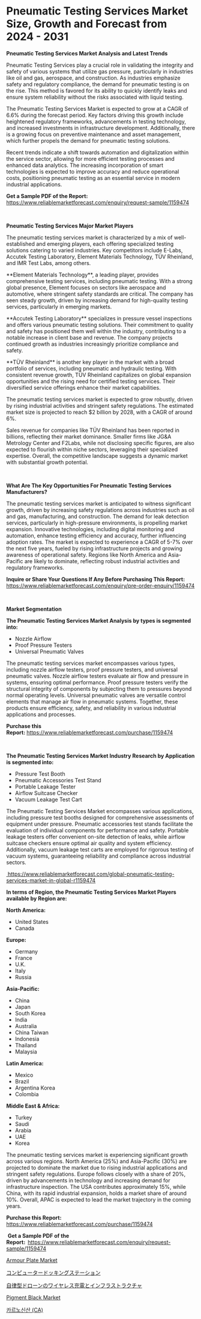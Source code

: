 <p><h1>Pneumatic Testing Services Market Size, Growth and Forecast from 2024 - 2031</h1></p><p><strong>Pneumatic Testing Services Market Analysis and Latest Trends</strong></p>
<p><p>Pneumatic Testing Services play a crucial role in validating the integrity and safety of various systems that utilize gas pressure, particularly in industries like oil and gas, aerospace, and construction. As industries emphasize safety and regulatory compliance, the demand for pneumatic testing is on the rise. This method is favored for its ability to quickly identify leaks and ensure system reliability without the risks associated with liquid testing.</p><p>The Pneumatic Testing Services Market is expected to grow at a CAGR of 6.6% during the forecast period. Key factors driving this growth include heightened regulatory frameworks, advancements in testing technology, and increased investments in infrastructure development. Additionally, there is a growing focus on preventive maintenance and asset management, which further propels the demand for pneumatic testing solutions. </p><p>Recent trends indicate a shift towards automation and digitalization within the service sector, allowing for more efficient testing processes and enhanced data analytics. The increasing incorporation of smart technologies is expected to improve accuracy and reduce operational costs, positioning pneumatic testing as an essential service in modern industrial applications.</p></p>
<p><strong>Get a Sample PDF of the Report:&nbsp;</strong> <a href="https://www.reliablemarketforecast.com/enquiry/request-sample/1159474">https://www.reliablemarketforecast.com/enquiry/request-sample/1159474</a></p>
<p>&nbsp;</p>
<p><strong>Pneumatic Testing Services Major Market Players</strong></p>
<p><p>The pneumatic testing services market is characterized by a mix of well-established and emerging players, each offering specialized testing solutions catering to varied industries. Key competitors include E-Labs, Accutek Testing Laboratory, Element Materials Technology, TÜV Rheinland, and IMR Test Labs, among others.</p><p>**Element Materials Technology**, a leading player, provides comprehensive testing services, including pneumatic testing. With a strong global presence, Element focuses on sectors like aerospace and automotive, where stringent safety standards are critical. The company has seen steady growth, driven by increasing demand for high-quality testing services, particularly in emerging markets.</p><p>**Accutek Testing Laboratory** specializes in pressure vessel inspections and offers various pneumatic testing solutions. Their commitment to quality and safety has positioned them well within the industry, contributing to a notable increase in client base and revenue. The company projects continued growth as industries increasingly prioritize compliance and safety.</p><p>**TÜV Rheinland** is another key player in the market with a broad portfolio of services, including pneumatic and hydraulic testing. With consistent revenue growth, TÜV Rheinland capitalizes on global expansion opportunities and the rising need for certified testing services. Their diversified service offerings enhance their market capabilities.</p><p>The pneumatic testing services market is expected to grow robustly, driven by rising industrial activities and stringent safety regulations. The estimated market size is projected to reach $2 billion by 2028, with a CAGR of around 6%. </p><p>Sales revenue for companies like TÜV Rheinland has been reported in billions, reflecting their market dominance. Smaller firms like JG&A Metrology Center and F2Labs, while not disclosing specific figures, are also expected to flourish within niche sectors, leveraging their specialized expertise. Overall, the competitive landscape suggests a dynamic market with substantial growth potential.</p></p>
<p>&nbsp;</p>
<p><strong>What Are The Key Opportunities For Pneumatic Testing Services Manufacturers?</strong></p>
<p><p>The pneumatic testing services market is anticipated to witness significant growth, driven by increasing safety regulations across industries such as oil and gas, manufacturing, and construction. The demand for leak detection services, particularly in high-pressure environments, is propelling market expansion. Innovative technologies, including digital monitoring and automation, enhance testing efficiency and accuracy, further influencing adoption rates. The market is expected to experience a CAGR of 5-7% over the next five years, fueled by rising infrastructure projects and growing awareness of operational safety. Regions like North America and Asia-Pacific are likely to dominate, reflecting robust industrial activities and regulatory frameworks.</p></p>
<p><strong>Inquire or Share Your Questions If Any Before Purchasing This Report:</strong> <a href="https://www.reliablemarketforecast.com/enquiry/pre-order-enquiry/1159474">https://www.reliablemarketforecast.com/enquiry/pre-order-enquiry/1159474</a></p>
<p>&nbsp;</p>
<p><strong>Market Segmentation</strong></p>
<p><strong>The Pneumatic Testing Services Market Analysis by types is segmented into:</strong></p>
<p><ul><li>Nozzle Airflow</li><li>Proof Pressure Testers</li><li>Universal Pneumatic Valves</li></ul></p>
<p><p>The pneumatic testing services market encompasses various types, including nozzle airflow testers, proof pressure testers, and universal pneumatic valves. Nozzle airflow testers evaluate air flow and pressure in systems, ensuring optimal performance. Proof pressure testers verify the structural integrity of components by subjecting them to pressures beyond normal operating levels. Universal pneumatic valves are versatile control elements that manage air flow in pneumatic systems. Together, these products ensure efficiency, safety, and reliability in various industrial applications and processes.</p></p>
<p><strong>Purchase this Report:&nbsp;</strong><a href="https://www.reliablemarketforecast.com/purchase/1159474">https://www.reliablemarketforecast.com/purchase/1159474</a></p>
<p>&nbsp;</p>
<p><strong>The Pneumatic Testing Services Market Industry Research by Application is segmented into:</strong></p>
<p><ul><li>Pressure Test Booth</li><li>Pneumatic Accessories Test Stand</li><li>Portable Leakage Tester</li><li>Airflow Suitcase Checker</li><li>Vacuum Leakage Test Cart</li></ul></p>
<p><p>The Pneumatic Testing Services Market encompasses various applications, including pressure test booths designed for comprehensive assessments of equipment under pressure. Pneumatic accessories test stands facilitate the evaluation of individual components for performance and safety. Portable leakage testers offer convenient on-site detection of leaks, while airflow suitcase checkers ensure optimal air quality and system efficiency. Additionally, vacuum leakage test carts are employed for rigorous testing of vacuum systems, guaranteeing reliability and compliance across industrial sectors.</p></p>
<p><a href="https://www.reliablemarketforecast.com/global-pneumatic-testing-services-market-in-global-r1159474">&nbsp;https://www.reliablemarketforecast.com/global-pneumatic-testing-services-market-in-global-r1159474</a></p>
<p><strong>In terms of Region, the Pneumatic Testing Services Market Players available by Region are:</strong></p>
<p>
    <p> <strong> North America: </strong>
        <ul>
            <li>United States</li>
            <li>Canada</li>
        </ul>
        </p> 
    <p> <strong> Europe: </strong>
        <ul>
            <li>Germany</li>
            <li>France</li>
            <li>U.K.</li>
            <li>Italy</li>
            <li>Russia</li>
        </ul>
        </p> 
    <p> <strong> Asia-Pacific: </strong>
        <ul>
            <li>China</li>
            <li>Japan</li>
            <li>South Korea</li>
            <li>India</li>
            <li>Australia</li>
            <li>China Taiwan</li>
            <li>Indonesia</li>
            <li>Thailand</li>
            <li>Malaysia</li>
        </ul>
        </p> 
    <p> <strong> Latin America: </strong>
        <ul>
            <li>Mexico</li>
            <li>Brazil</li>
            <li>Argentina Korea</li>
            <li>Colombia</li>
        </ul>
        </p> 
    <p> <strong> Middle East & Africa: </strong>
        <ul>
            <li>Turkey</li>
            <li>Saudi</li>
            <li>Arabia</li>
            <li>UAE</li>
            <li>Korea</li>
        </ul>
    </p>
    </p>
<p><p>The pneumatic testing services market is experiencing significant growth across various regions. North America (25%) and Asia-Pacific (30%) are projected to dominate the market due to rising industrial applications and stringent safety regulations. Europe follows closely with a share of 20%, driven by advancements in technology and increasing demand for infrastructure inspection. The USA contributes approximately 15%, while China, with its rapid industrial expansion, holds a market share of around 10%. Overall, APAC is expected to lead the market trajectory in the coming years.</p></p>
<p><strong>Purchase this Report: </strong><a href="https://www.reliablemarketforecast.com/purchase/1159474">https://www.reliablemarketforecast.com/purchase/1159474</a></p>
<p>&nbsp;<strong>Get a Sample PDF of the Report:&nbsp;&nbsp;</strong><a href="https://www.reliablemarketforecast.com/enquiry/request-sample/1159474">https://www.reliablemarketforecast.com/enquiry/request-sample/1159474</a></p>
<p><strong></strong></p>
<p><p><a href="https://issuu.com/reportprime-2/docs/armour-plate-market-size-2030.pptx_d714bacaa571d5">Armour Plate Market</a></p><p><a href="https://medium.com/@cloydabbott2023/computer-docking-station-market-%E3%81%AF-%E3%82%B3%E3%82%B9%E3%83%88%E7%AE%A1%E7%90%86%E3%81%A8%E5%8A%B9%E7%8E%87%E5%90%91%E4%B8%8A%E3%82%92%E5%84%AA%E5%85%88%E3%81%97%E3%81%BE%E3%81%99-%E3%81%95%E3%82%89%E3%81%AB-%E5%A0%B1%E5%91%8A%E6%9B%B8%E3%81%AF%E5%B8%82%E5%A0%B4%E3%81%AE%E9%9C%80%E8%A6%81%E9%9D%A2%E3%81%A8%E4%BE%9B%E7%B5%A6%E9%9D%A2%E3%81%AE%E4%B8%A1%E6%96%B9%E3%82%92%E3%82%AB%E3%83%90%E3%83%BC%E3%81%97%E3%81%A6%E3%81%84%E3%81%BE%E3%81%99-computer-a76904a40de3">コンピュータードッキングステーション</a></p><p><a href="https://medium.com/@cloydabbott2023/autonomous-drone-wireless-charging-and-infrastructure-market-%E3%81%AF-%E3%82%B3%E3%82%B9%E3%83%88%E7%AE%A1%E7%90%86%E3%81%A8%E5%8A%B9%E7%8E%87%E5%90%91%E4%B8%8A%E3%82%92%E5%84%AA%E5%85%88%E3%81%97%E3%81%BE%E3%81%99-fc345f49ac94">自律型ドローンのワイヤレス充電とインフラストラクチャ</a></p><p><a href="https://www.linkedin.com/pulse/driving-market-forces-pigment-black-trends-future-forecasts-ciiwc?trackingId=0HV1o7unRMCQmFJ0AiQLuw%3D%3D">Pigment Black Market</a></p><p><a href="https://medium.com/@troyschroederhs/%EC%84%B8%EA%B3%84-carnosic-acid-ca-market-%EC%9D%80-2024%EC%97%90%EC%84%9C-2031%EB%A1%9C-%EC%97%B0%ED%8F%89%EA%B7%A0-%EC%A6%9D%EA%B0%80%EC%9C%A8%EC%9D%84-%EB%B3%B4%EC%9D%BC-%EA%B2%83%EC%9C%BC%EB%A1%9C-%EC%98%88%EC%83%81%EB%90%A9%EB%8B%88%EB%8B%A4-6bc8f237131f">카르노신산 (CA)</a></p></p>